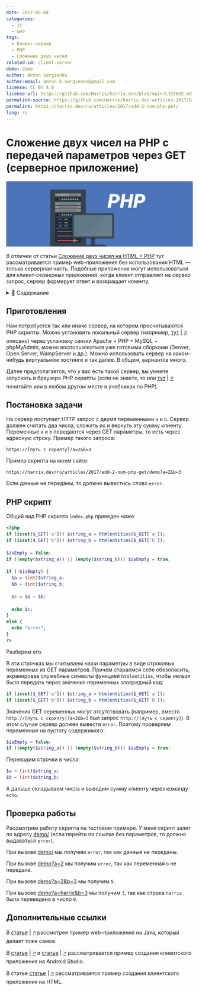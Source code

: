 ```yaml
---
date: 2017-05-04
categories:
  - it
  - web
tags:
  - Клиент-сервер
  - PHP
  - Сложение двух чисел
related-id: client-server
demo: demo
author: Anton Sergienko
author-email: anton.b.sergienko@gmail.com
license: CC BY 4.0
license-url: https://github.com/Harrix/harrix.dev/blob/main/LICENSE.md
permalink-source: https://github.com/Harrix/harrix.dev-articles-2017/blob/main/add-2-num-php-get/add-2-num-php-get.md
permalink: https://harrix.dev/ru/articles/2017/add-2-num-php-get/
lang: ru
---
```


# Сложение двух чисел на PHP с передачей параметров через GET (серверное приложение)

![Featured image](featured-image.svg)

В отличии от статьи [Сложение двух чисел на HTML + PHP](https://github.com/Harrix/harrix.dev-articles-2015/tree/main/add-2-num-php) тут рассматривается пример web-приложения без использования HTML — только серверная часть. Подобные приложения могут использоваться для клиент-серверных приложений, когда клиент отправляет на сервер запрос, сервер формирует ответ и возвращает клиенту.

<details>
<summary>📖 Содержание</summary>

## Содержание

- [Приготовления](#приготовления)
- [Постановка задачи](#постановка-задачи)
- [PHP скрипт](#php-скрипт)
- [Проверка работы](#проверка-работы)
- [Дополнительные ссылки](#дополнительные-ссылки)

В [статье](https://github.com/Harrix/harrix.dev-articles-2017/tree/main/add-2-num-php-post) рассматривается вариант с POST запросом.

</details>

## Приготовления

Нам потребуется так или иначе сервер, на котором просчитываются PHP скрипты. Можно установить локальный сервер (например, [тут](https://github.com/Harrix/harrix.dev-articles-2018/blob/main/apache-php-mysql/apache-php-mysql.md) | [🡥](https://harrix.dev/ru/articles/2018/apache-php-mysql/) описано) через установку связки Apache + PHP + MySQL + phpMyAdmin, можно воспользоваться уже готовыми сборками (Denver, Open Server, WampServer и др.). Можно использовать сервер на каком-нибудь виртуальном хостинге и так далее. В общем, вариантов много.

Далее предполагается, что у вас есть такой сервер, вы умеете запускать в браузере PHP скрипты (если не знаете, то или [тут](https://github.com/Harrix/harrix.dev-articles-2018/blob/main/apache-php-mysql/apache-php-mysql.md) | [🡥](https://harrix.dev/ru/articles/2018/apache-php-mysql/) почитайте или в любом другом месте в учебниках по PHP).

## Постановка задачи

На сервер поступает HTTP запрос с двумя переменными `a` и `b`. Сервер должен считать два числа, сложить их и вернуть эту сумму клиенту. Переменные `a` и `b` передаются через GET параметры, то есть через адресную строку. Пример такого запроса:

```text
https://[путь с скрипту]?a=2&b=3
```

Пример скрипта на моем сайте:

```text
https://harrix.dev/ru/articles/2017/add-2-num-php-get/demo?a=2&b=3
```

Если данные не переданы, то должно вывестись слово `error`.

## PHP скрипт

Общий вид PHP скрипта `index.php` приведен ниже:

```php
<?php
if (isset($_GET['a'])) $string_a = htmlentities($_GET['a']);
if (isset($_GET['b'])) $string_b = htmlentities($_GET['b']);

$isEmpty = false;
if ((empty($string_a)) || (empty($string_b))) $isEmpty = true;

if (!$isEmpty) {
  $a = (int)$string_a;
  $b = (int)$string_b;

  $c = $a + $b;

  echo $c;
}
else {
  echo "error";
}
?>
```

Разберем его.

В эти строчках мы считываем наши параметры в виде строковых переменных из GET параметров. Причем стараемся себе обезопасить, экранировав служебные символы функцией `htmlentities`, чтобы нельзя было передать через значения переменных зловредный код:

```php
if (isset($_GET['a'])) $string_a = htmlentities($_GET['a']);
if (isset($_GET['b'])) $string_b = htmlentities($_GET['b']);
```

Значения GET переменных могут отсутствовать (например, вместо `http://[путь с скрипту]?a=2&b=3` был запрос `http://[путь с скрипту]`). В этом случае сервер должен вывести `error`. Поэтому проверяем переменные на пустоту содержимого:

```php
$isEmpty = false;
if ((empty($string_a)) || (empty($string_b))) $isEmpty = true;
```

Переводим строчки в числа:

```php
$a = (int)$string_a;
$b = (int)$string_b;
```

А дальше складываем числа и выводим сумму клиенту через команду `echo`.

## Проверка работы

Рассмотрим работу скрипта на тестовом примере. У меня скрипт залит по адресу [demo/](https://github.com/Harrix/harrix.dev-articles-2017/tree/main/add-2-num-php-get/demo) (если перейти по ссылке без параметров, то должно выдаваться `error`).

При вызове [demo/](https://github.com/Harrix/harrix.dev-articles-2017/tree/main/add-2-num-php-get/demo) мы получим `error`, так как данные не переданы.

При вызове [demo?a=2](https://github.com/Harrix/harrix.dev-articles-2017/tree/main/add-2-num-php-get/demo?a=2) мы получим `error`, так как переменная `b` не передана.

При вызове [demo?a=2&b=3](https://github.com/Harrix/harrix.dev-articles-2017/tree/main/add-2-num-php-get/demo?a=2&b=3) мы получим `5`.

При вызове [demo?a=harrix&b=3](https://github.com/Harrix/harrix.dev-articles-2017/tree/main/add-2-num-php-get/demo?a=harrix&b=3) мы получим `3`, так как строка `harrix` была переведена в число `0`.

## Дополнительные ссылки

В [статье](https://github.com/Harrix/harrix.dev-articles-2017/blob/main/add-2-num-java-get/add-2-num-java-get.md) | [🡥](https://harrix.dev/ru/articles/2017/add-2-num-java-get/) рассмотрен пример web-приложения на Java, который делает тоже самое.

В [статье](https://github.com/Harrix/harrix.dev-articles-2017/blob/main/add-2-num-apache-http/add-2-num-apache-http.md) | [🡥](https://harrix.dev/ru/articles/2017/add-2-num-apache-http/) и [статье](https://github.com/Harrix/harrix.dev-articles-2017/blob/main/add-2-num-http-url-connection/add-2-num-http-url-connection.md) | [🡥](https://harrix.dev/ru/articles/2017/add-2-num-http-url-connection/) рассматривается пример создания клиентского приложения на Android Studio.

В статье [статье](https://github.com/Harrix/harrix.dev-articles-2017/blob/main/add-2-num-html-get/add-2-num-html-get.md) | [🡥](https://harrix.dev/ru/articles/2017/add-2-num-html-get/) рассматривается пример создания клиентского приложения на HTML.

